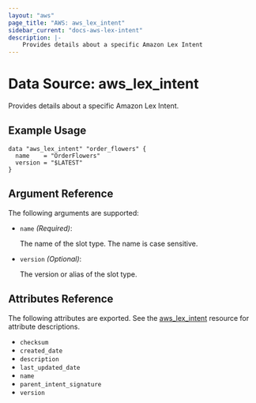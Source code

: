 ```yaml
---
layout: "aws"
page_title: "AWS: aws_lex_intent"
sidebar_current: "docs-aws-lex-intent"
description: |-
    Provides details about a specific Amazon Lex Intent
---
```


# Data Source: aws_lex_intent

Provides details about a specific Amazon Lex Intent.

## Example Usage

```hcl
data "aws_lex_intent" "order_flowers" {
  name    = "OrderFlowers"
  version = "$LATEST"
}
```

## Argument Reference

The following arguments are supported:

* `name` _(Required)_:

    The name of the slot type. The name is case sensitive.

* `version` _(Optional)_:

    The version or alias of the slot type.

## Attributes Reference

The following attributes are exported. See the [aws_lex_intent](/docs/providers/aws/r/lex_intent.html)
resource for attribute descriptions.

* `checksum`
* `created_date`
* `description`
* `last_updated_date`
* `name`
* `parent_intent_signature`
* `version`
